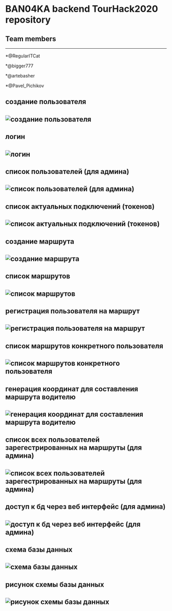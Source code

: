 # BAN04KA backend TourHack2020 repository





## Team members
---

*@RegularITCat

*@bigger777

*@artebasher

*@Pavel_Pichikov





## создание пользователя
![создание пользователя](https://i.ibb.co/1bTgrtx/1.png)
---
## логин
![логин](https://i.ibb.co/vj8K4t2/2.png)
---
## список пользователей (для админа)
![список пользователей (для админа)](https://i.ibb.co/9gkCYR5/3.png)
---
## список актуальных подключений (токенов)
![список актуальных подключений (токенов)](https://i.ibb.co/9qqmZJN/4.png)
---
## создание маршрута
![создание маршрута](https://i.ibb.co/VxzGq7w/5.png)
---
## список маршрутов
![список маршрутов](https://i.ibb.co/hM1mVyS/6.png)
---
## регистрация пользователя на маршрут
![регистрация пользователя на маршрут](https://i.ibb.co/ZN4ZJk3/7.png)
---
## список маршрутов конкретного пользователя
![список маршрутов конкретного пользователя](https://i.ibb.co/QjZHRWH/8.png)
---
## генерация координат для составления маршрута водителю
![генерация координат для составления маршрута водителю](https://i.ibb.co/PcHhSnc/9.png)
---
## список всех пользователей зарегестрированных на маршруты (для админа)
![список всех пользователей зарегестрированных на маршруты (для админа)](https://i.ibb.co/3SyptMN/10.png)
---
## доступ к бд через веб интерфейс (для админа)
![доступ к бд через веб интерфейс (для админа)](https://i.ibb.co/Jp2d25Q/11.png)
---
## схема базы данных
![схема базы данных](https://i.ibb.co/sym49LW/12.png)
---
## рисунок схемы базы данных
![рисунок схемы базы данных](https://i.ibb.co/1LrX7dh/13.png)
---
